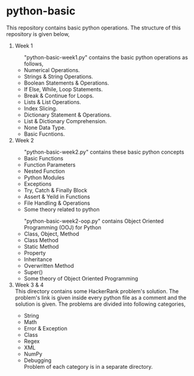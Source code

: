 # python-basic
This repository contains basic python operations. The structure of this repository is given below,
<ol>
  <li>Week 1</li>
  <ul>
    "python-basic-week1.py" contains the basic python operations as follows,
    <li>Numerical Operations.</li>
    <li>Strings & String Operations.</li>
    <li>Boolean Statements & Operations.</li>
    <li>If Else, While, Loop Statements.</li>
    <li>Break & Continue for Loops.</li>
    <li>Lists & List Operations.</li>
    <li>Index Slicing.</li>
    <li>Dictionary Statement & Operations.</li>
    <li>List & Dictionary Comprehension.</li>
    <li>None Data Type.</li>
    <li>Basic Fucntions.</li>
  </ul>
  <li>Week 2</li>
  <ul>
    "python-basic-week2.py" contains these basic python concepts
    <li>Basic Functions</li>
    <li>Function Parameters</li>
    <li>Nested Function</li>
    <li>Python Modules</li>
    <li>Exceptions</li>
    <li>Try, Catch & Finally Block</li>
    <li>Assert & Yeild in Functions</li>
    <li>File Handling & Operations</li>
    <li>Some theory related to python</li>
  </ul>
  <ul>
    "python-basic-week2-oop.py" contains Object Oriented Programming (OOJ) for Python
    <li>Class, Object, Method</li>
    <li>Class Method</li>
    <li>Static Method</li>
    <li>Property</li>
    <li>Inheritance</li>
    <li>Overwritten Method</li>
    <li>Super()</li>
    <li>Some theory of Object Oriented Programming</li>
  </ul>
  <li>Week 3 & 4</li>
  This directory contains some HackerRank problem's solution. The problem's link is given inside every python file as a comment and the solution is given. The problems are divided into following categories,
  <ul>
    <li>String</li>
    <li>Math</li>
    <li>Error & Exception</li>
    <li>Class</li>
    <li>Regex</li>
    <li>XML</li>
    <li>NumPy</li>
    <li>Debugging</li>
    Problem of each category is in a separate directory.
  </ul>  
</ol>
